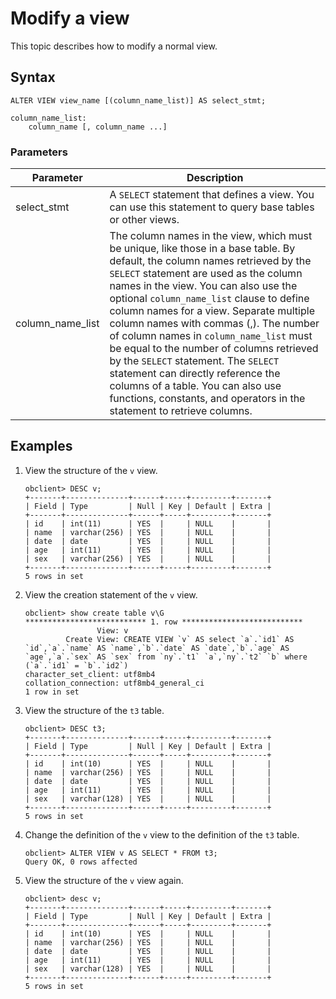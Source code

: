# Modify a view

This topic describes how to modify a normal view.

## Syntax

```unknow
ALTER VIEW view_name [(column_name_list)] AS select_stmt;

column_name_list:
    column_name [, column_name ...]
```

### Parameters

| Parameter | Description |
|------------------|---------------------------------------------------------------------------------------------------------------------------------------------------------------------------------------------------------------------------------------------------|
| select_stmt | A `SELECT` statement that defines a view. You can use this statement to query base tables or other views.  |
| column_name_list | The column names in the view, which must be unique, like those in a base table. By default, the column names retrieved by the `SELECT` statement are used as the column names in the view.  You can also use the optional `column_name_list` clause to define column names for a view. Separate multiple column names with commas (,). The number of column names in `column_name_list` must be equal to the number of columns retrieved by the `SELECT` statement.  The `SELECT` statement can directly reference the columns of a table. You can also use functions, constants, and operators in the statement to retrieve columns.  |

## Examples

1. View the structure of the `v` view.

   ```unknow
   obclient> DESC v;
   +-------+--------------+------+-----+---------+-------+
   | Field | Type         | Null | Key | Default | Extra |
   +-------+--------------+------+-----+---------+-------+
   | id    | int(11)      | YES  |     | NULL    |       |
   | name  | varchar(256) | YES  |     | NULL    |       |
   | date  | date         | YES  |     | NULL    |       |
   | age   | int(11)      | YES  |     | NULL    |       |
   | sex   | varchar(256) | YES  |     | NULL    |       |
   +-------+--------------+------+-----+---------+-------+
   5 rows in set
   ```

2. View the creation statement of the `v` view.

   ```unknow
   obclient> show create table v\G
   *************************** 1. row ***************************
                   View: v
            Create View: CREATE VIEW `v` AS select `a`.`id1` AS `id`,`a`.`name` AS `name`,`b`.`date` AS `date`,`b`.`age` AS `age`,`a`.`sex` AS `sex` from `ny`.`t1` `a`,`ny`.`t2` `b` where (`a`.`id1` = `b`.`id2`)
   character_set_client: utf8mb4
   collation_connection: utf8mb4_general_ci
   1 row in set
   ```

3. View the structure of the `t3` table.

   ```unknow
   obclient> DESC t3;
   +-------+--------------+------+-----+---------+-------+
   | Field | Type         | Null | Key | Default | Extra |
   +-------+--------------+------+-----+---------+-------+
   | id    | int(10)      | YES  |     | NULL    |       |
   | name  | varchar(256) | YES  |     | NULL    |       |
   | date  | date         | YES  |     | NULL    |       |
   | age   | int(11)      | YES  |     | NULL    |       |
   | sex   | varchar(128) | YES  |     | NULL    |       |
   +-------+--------------+------+-----+---------+-------+
   5 rows in set
   ```

4. Change the definition of the `v` view to the definition of the `t3` table.

   ```unknow
   obclient> ALTER VIEW v AS SELECT * FROM t3;
   Query OK, 0 rows affected
   ```

5. View the structure of the `v` view again.

   ```unknow
   obclient> desc v;
   +-------+--------------+------+-----+---------+-------+
   | Field | Type         | Null | Key | Default | Extra |
   +-------+--------------+------+-----+---------+-------+
   | id    | int(10)      | YES  |     | NULL    |       |
   | name  | varchar(256) | YES  |     | NULL    |       |
   | date  | date         | YES  |     | NULL    |       |
   | age   | int(11)      | YES  |     | NULL    |       |
   | sex   | varchar(128) | YES  |     | NULL    |       |
   +-------+--------------+------+-----+---------+-------+
   5 rows in set
   ```
